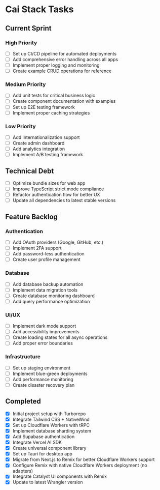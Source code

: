 # Cai Stack Tasks

## Current Sprint

### High Priority
- [ ] Set up CI/CD pipeline for automated deployments
- [ ] Add comprehensive error handling across all apps
- [ ] Implement proper logging and monitoring
- [ ] Create example CRUD operations for reference

### Medium Priority
- [ ] Add unit tests for critical business logic
- [ ] Create component documentation with examples
- [ ] Set up E2E testing framework
- [ ] Implement proper caching strategies

### Low Priority
- [ ] Add internationalization support
- [ ] Create admin dashboard
- [ ] Add analytics integration
- [ ] Implement A/B testing framework

## Technical Debt

- [ ] Optimize bundle sizes for web app
- [ ] Improve TypeScript strict mode compliance
- [ ] Refactor authentication flow for better UX
- [ ] Update all dependencies to latest stable versions

## Feature Backlog

### Authentication
- [ ] Add OAuth providers (Google, GitHub, etc.)
- [ ] Implement 2FA support
- [ ] Add password-less authentication
- [ ] Create user profile management

### Database
- [ ] Add database backup automation
- [ ] Implement data migration tools
- [ ] Create database monitoring dashboard
- [ ] Add query performance optimization

### UI/UX
- [ ] Implement dark mode support
- [ ] Add accessibility improvements
- [ ] Create loading states for all async operations
- [ ] Add proper error boundaries

### Infrastructure
- [ ] Set up staging environment
- [ ] Implement blue-green deployments
- [ ] Add performance monitoring
- [ ] Create disaster recovery plan

## Completed

- [x] Initial project setup with Turborepo
- [x] Integrate Tailwind CSS + NativeWind
- [x] Set up Cloudflare Workers with tRPC
- [x] Implement database sharding system
- [x] Add Supabase authentication
- [x] Integrate Vercel AI SDK
- [x] Create universal component library
- [x] Set up Tauri for desktop app
- [x] Migrate from Next.js to Remix for better Cloudflare Workers support
- [x] Configure Remix with native Cloudflare Workers deployment (no adapters)
- [x] Integrate Catalyst UI components with Remix
- [x] Update to latest Wrangler version
